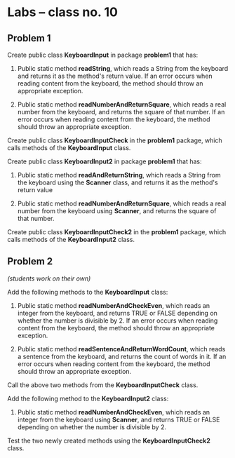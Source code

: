 # Labs – class no. 10

## Problem 1

Create public class **KeyboardInput** in package **problem1** that has:

1. Public static method **readString**, which reads a String from the keyboard and returns it as the method's return value. If an error occurs when reading content from the keyboard, the method should throw an appropriate exception. 

2. Public static method **readNumberAndReturnSquare**, which reads a real number from the keyboard, and returns the square of that number. If an error occurs when reading content from the keyboard, the method should throw an appropriate exception. 

Create public class **KeyboardInputCheck** in the **problem1** package, which calls methods of the **KeyboardInput** class.

Create public class **KeyboardInput2** in package **problem1** that has:

1. Public static method **readAndReturnString**, which reads a String from the keyboard using the **Scanner** class, and returns it as the method's return value 

2. Public static method **readNumberAndReturnSquare**, which reads a real number from the keyboard using **Scanner**, and returns the square of that number.

Create public class **KeyboardInputCheck2** in the **problem1** package, which calls methods of the **KeyboardInput2** class.


## Problem 2
*(students work on their own)*

Add the following methods to the **KeyboardInput** class:

1. Public static method **readNumberAndCheckEven**, which reads an integer from the keyboard, and returns TRUE or FALSE depending on whether the number is divisible by 2. If an error occurs when reading content from the keyboard, the method should throw an appropriate exception.

2. Public static method **readSentenceAndReturnWordCount**, which reads a sentence from the keyboard, and returns the count of words in it. If an error occurs when reading content from the keyboard, the method should throw an appropriate exception.
 
Call the above two methods from the **KeyboardInputCheck** class.

Add the following method to the **KeyboardInput2** class:

1. Public static method **readNumberAndCheckEven**, which reads an integer from the keyboard using **Scanner**, and returns TRUE or FALSE depending on whether the number is divisible by 2. 

Test the two newly created methods using the **KeyboardInputCheck2** class.
